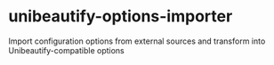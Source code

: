 # unibeautify-options-importer
Import configuration options from external sources and transform into Unibeautify-compatible options
